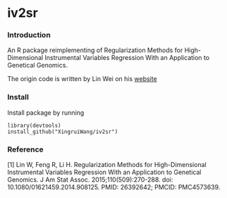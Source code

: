 # iv2sr

### Introduction

An R package reimplementing of Regularization Methods for High-Dimensional Instrumental Variables Regression With an Application to Genetical Genomics.

The origin code is written by Lin Wei on his [website](https://www.math.pku.edu.cn/teachers/linw/software.html)

### Install

Install package by running
```{R}
library(devtools)
install_github("XingruiWang/iv2sr")
```


### Reference

[1] Lin W, Feng R, Li H. Regularization Methods for High-Dimensional Instrumental Variables Regression With an Application to Genetical Genomics. J Am Stat Assoc. 2015;110(509):270-288. doi: 10.1080/01621459.2014.908125. PMID: 26392642; PMCID: PMC4573639.

